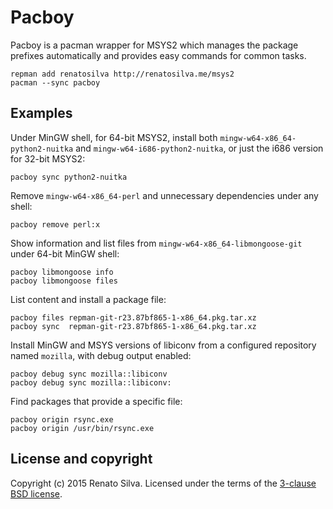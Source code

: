 # Pacboy

Pacboy is a pacman wrapper for MSYS2 which manages the package prefixes automatically and provides easy commands for common tasks.

```
repman add renatosilva http://renatosilva.me/msys2
pacman --sync pacboy
```

## Examples

Under MinGW shell, for 64-bit MSYS2, install both `mingw-w64-x86_64-python2-nuitka` and `mingw-w64-i686-python2-nuitka`, or just the i686 version for 32-bit MSYS2:

```
pacboy sync python2-nuitka
```

Remove `mingw-w64-x86_64-perl` and unnecessary dependencies under any shell:

```
pacboy remove perl:x
```

Show information and list files from `mingw-w64-x86_64-libmongoose-git` under 64-bit MinGW shell:

```
pacboy libmongoose info
pacboy libmongoose files
```

List content and install a package file:

```
pacboy files repman-git-r23.87bf865-1-x86_64.pkg.tar.xz
pacboy sync  repman-git-r23.87bf865-1-x86_64.pkg.tar.xz
```

Install MinGW and MSYS versions of libiconv from a configured repository named `mozilla`, with debug output enabled:

```
pacboy debug sync mozilla::libiconv
pacboy debug sync mozilla::libiconv:
```

Find packages that provide a specific file:

```
pacboy origin rsync.exe
pacboy origin /usr/bin/rsync.exe
```

## License and copyright

Copyright (c) 2015 Renato Silva.
Licensed under the terms of the [3-clause BSD license](LICENSE).
